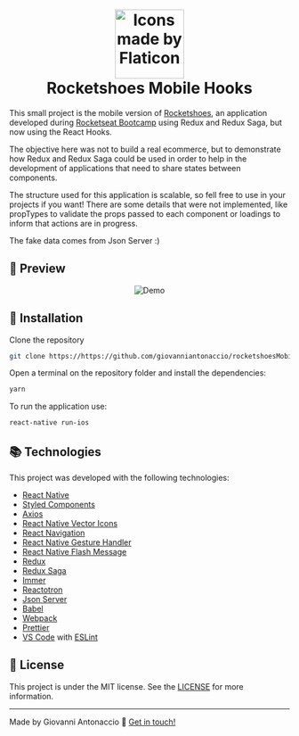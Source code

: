 <h1 align="center">
    <img alt="Icons made by Flaticon" src="https://image.flaticon.com/icons/svg/1108/1108832.svg" height="124" width="124">
    <br>
    Rocketshoes Mobile Hooks
</h1>

This small project is the mobile version of [Rocketshoes](https://github.com/giovanniantonaccio/Rocketshoes), an application developed during [Rocketseat Bootcamp](https://rocketseat.com.br/bootcamp) using Redux and Redux Saga, but now using the React Hooks.

The objective here was not to build a real ecommerce, but to demonstrate how Redux and Redux Saga could be used in order to help in the development of applications that need to share states between components.

The structure used for this application is scalable, so fell free to use in your projects if you want! There are some details that were not implemented, like propTypes to validate the props passed to each component or loadings to inform that actions are in progress.

The fake data comes from Json Server :)

## :eyes: Preview

<p align="center">
  <img alt="Demo" src="https://media.giphy.com/media/Qajo2DxZ9EDbufT0Uv/giphy.gif">
</p>

## :rocket: Installation

Clone the repository

```bash
git clone https://https://github.com/giovanniantonaccio/rocketshoesMobile.git
```

Open a terminal on the repository folder and install the dependencies:

```bash
yarn
```

To run the application use:

```bash
react-native run-ios
```

## :books: Technologies

This project was developed with the following technologies:

- [React Native](https://facebook.github.io/react-native/)
- [Styled Components](https://www.styled-components.com/)
- [Axios](https://github.com/axios/axios)
- [React Native Vector Icons](https://github.com/oblador/react-native-vector-icons)
- [React Navigation](https://reactnavigation.org/)
- [React Native Gesture Handler](https://kmagiera.github.io/react-native-gesture-handler/docs/getting-started.html)
- [React Native Flash Message](https://www.npmjs.com/package/react-native-flash-message)
- [Redux](https://redux.js.org/)
- [Redux Saga](https://github.com/redux-saga/redux-saga)
- [Immer](https://github.com/immerjs/immer)
- [Reactotron](https://github.com/infinitered/reactotron)
- [Json Server](https://github.com/typicode/json-server)
- [Babel](https://babeljs.io/)
- [Webpack](https://webpack.js.org/)
- [Prettier](https://prettier.io/)
- [VS Code](https://code.visualstudio.com/) with [ESLint](https://marketplace.visualstudio.com/items?itemName=dbaeumer.vscode-eslint)

## :memo: License

This project is under the MIT license. See the [LICENSE](https://github.com/giovanniantonaccio/Rocketshoes/blob/master/LICENSE) for more information.

---

Made by Giovanni Antonaccio :wave: [Get in touch!](https://www.linkedin.com/in/giovanniantonaccio/)
